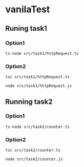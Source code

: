 # vanilaTest
## Runing task1

### Option1 
```ts-node src/task1/httpRequest.ts```


### Option2
```tsc src/task1/httpRequest.ts```

```node src/task1/httpRequest.js```

## Running task2

### Option1 


```ts-node src/task2/counter.ts```
### Option2
```tsc src/task2/counter.ts```

```node src/task2/counter.js```

